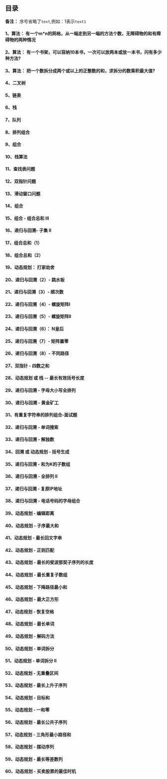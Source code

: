 ## 目录

**备注：**
序号省略了`text`,例如：1表示`text1`

#### 1、算法： 有一个m*n的网格，从一端走到另一端的方法个数，无障碍物的和有障碍物的两种情况

#### 2、算法： 有一个书架，可以容纳10本书，一次可以放两本或放一本书，问有多少种方法?

#### 3、算法： 把一个数拆分成两个或以上的正整数的和，求拆分的数乘积最大值?

#### 4、二叉树

#### 5、链表

#### 6、栈

#### 7、队列

#### 8、排列组合

#### 9、组合

#### 10、栈算法

#### 11、查找表问题

#### 12、双指针问题

#### 13、滑动窗口问题

#### 14、组合

#### 15、组合 - 组合总和 III

#### 16、递归与回溯- 子集 II

#### 17、组合总和（1）

#### 18、组合总和（2）

#### 19、动态规划： 打家劫舍

#### 20、递归与回溯（2）- 跳水板

#### 21、递归与回溯（3）- 顺次数

#### 22、递归与回溯（4）- 螺旋矩阵I

#### 23、递归与回溯（5）- 螺旋矩阵II

#### 24、递归与回溯（6）： N皇后

#### 25、递归与回溯（7）- 矩阵置零

#### 26、递归与回溯（8）- 不同路径

#### 27、双指针 - 四数之和

#### 28、动态规划 或 栈 -- 最长有效括号长度

#### 29、递归与回溯 - 字母大小写全排列

#### 30、递归与回溯 - 黄金矿工

#### 31、有重复字符串的排列组合-面试题

#### 32、递归与回溯 - 单词搜索

#### 33、递归与回溯 - 解独数

#### 34、回溯 或 动态规划 - 括号生成

#### 35、递归与回溯 - 和为K的子数组

#### 36、递归与回溯 - 全排列 II

#### 37、递归与回溯 - 复原IP地址

#### 38、递归与回溯 - 电话号码的字母组合

#### 39、动态规划 - 编辑距离

#### 40、动态规划 - 子序最大和

#### 41、动态规划 - 最长回文字串

#### 42、动态规划 - 正则匹配

#### 43、动态规划 - 最长的斐波那契子序列的长度

#### 44、动态规划 - 最长重复子数组

#### 45、动态规划 - 下降路径最小和

#### 46、动态规划 - 最大正方形

#### 47、动态规划 - 恢复空格

#### 48、动态规划 - 最长单词

#### 49、动态规划 - 解码方法

#### 50、动态规划 - 单词拆分

#### 51、动态规划 - 单词拆分 II

#### 52、动态规划 - 无重叠区间

#### 53、动态规划 - 最长上升子序列

#### 54、动态规划 - 目标和

#### 55、动态规划 - 一和零

#### 56、动态规划 - 最长公共子序列

#### 57、动态规划 - 三角形最小路径和

#### 58、动态规划 - 摆动序列

#### 59、动态规划 - 最长等差数列

#### 60、动态规划 - 买卖股票的最佳时机